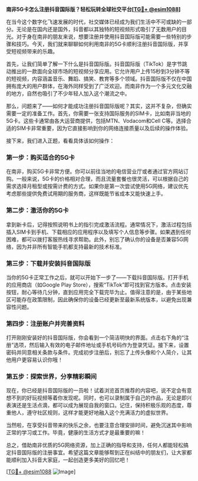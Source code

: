 **南非5G卡怎么注册抖音国际版？轻松玩转全球社交平台[[TG💪+ @esim1088](https://t.me/s/esim1088)]**

在当今这个数字化飞速发展的时代，社交媒体已经成为我们生活中不可或缺的一部分。无论是在国内还是国外，抖音都以其独特的短视频形式吸引了无数用户的目光。对于身在南非的朋友来说，想要注册并使用抖音国际版可能需要一些特别的步骤和技巧。今天，我们就来聊聊如何利用南非的5G卡顺利注册抖音国际版，并享受短视频带来的乐趣。

首先，让我们简单了解一下什么是抖音国际版。抖音国际版（TikTok）是字节跳动推出的一款面向全球市场的短视频分享应用。它允许用户上传15秒到3分钟不等的短视频，内容涵盖音乐、舞蹈、搞笑、教育等多个领域。抖音国际版不仅在中国拥有庞大的用户群体，在海外同样受到了广泛欢迎。而南非作为一个多元文化交融的地方，自然也吸引了不少年轻人加入这个潮流之中。

那么，问题来了——如何才能成功注册抖音国际版呢？其实，这并不复杂，但确实需要一定的准备工作。首先，你需要一张支持国际服务的SIM卡，比如南非当地的5G卡。这些卡通常由各大运营商提供，包括MTN、Vodacom和Cell C等。选择合适的SIM卡非常重要，因为它直接影响到你的网络连接质量以及后续的操作体验。

接下来，我们进入正题，看看具体该如何操作：

### **第一步：购买适合的5G卡**
在南非，购买5G卡非常方便。你可以前往当地的电信营业厅或者通过官方网站订购。一般来说，5G卡的价格相对合理，而且流量套餐也很灵活，可以根据自己的需求选择月租型或按需计费的方式。如果你是第一次尝试使用5G网络，建议优先考虑那些提供免费试用期的服务商，这样既能节省成本又能快速上手。

### **第二步：激活你的5G卡**
拿到新卡后，记得按照说明书上的指引完成激活流程。通常情况下，激活过程包括插入SIM卡到手机、下载相应的应用程序以及填写个人信息等步骤。如果遇到任何困难，都可以拨打客服热线寻求帮助。此外，别忘了确认你的设备是否兼容5G网络，因为并非所有智能手机都支持最新的技术标准。

### **第三步：下载并安装抖音国际版**
当你的5G卡正常工作之后，就可以开始下一步了——下载抖音国际版。打开手机的应用商店（如Google Play Store），搜索“TikTok”即可找到官方版本。点击安装按钮，耐心等待几分钟，直到应用完全下载完毕为止。值得注意的是，由于某些地区可能存在政策限制，因此确保你的设备已经更新至最新系统版本，以避免出现兼容性问题。

### **第四步：注册账户并完善资料**
打开刚刚安装好的抖音国际版，你会看到一个简洁明快的界面。点击右下角的“注册”选项，然后输入有效的电子邮件地址或手机号码作为登录凭证。接下来，设置密码并同意相关条款与条件。完成初步注册后，别忘了上传头像和个人简介，让其他用户更容易认识你哦！

### **第五步：探索世界，分享精彩瞬间**
现在，你已经是抖音国际版的一员啦！试着浏览首页推荐的内容吧，说不定会有意想不到的好玩视频等着你发现呢。同时，也可以录制属于自己的作品，无论是即兴表演还是生活点滴，都可以成为展现自我的窗口。记住，保持积极乐观的态度，尊重他人，遵守社区规则，这样才能更好地融入这个充满活力的虚拟世界。

当然啦，在享受抖音带来的快乐之余，也要注意合理安排时间，避免沉迷其中影响正常的学习或工作。毕竟，健康的生活方式才是最重要的嘛！

总之，借助南非优质的5G网络资源，加上正确的指导和支持，任何人都能轻松搞定抖音国际版的注册事宜。希望这篇文章能够帮到正在纠结中的朋友们，让大家都能顺利加入抖音大家庭，一起创造更多美好的回忆吧！

[[TG💪+ @esim1088](https://t.me/s/esim1088) ![Image](https://i.postimg.cc/4NQfJmqS/Snipaste-2025-05-13-00-14-12.png)]